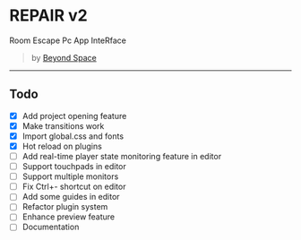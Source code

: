 # REPAIR v2

Room Escape Pc App InteRface

> by [Beyond Space](https://beyond-space.kr)

---

## Todo

- [x] Add project opening feature
- [x] Make transitions work
- [x] Import global.css and fonts
- [x] Hot reload on plugins
- [ ] Add real-time player state monitoring feature in editor
- [ ] Support touchpads in editor
- [ ] Support multiple monitors
- [ ] Fix Ctrl+- shortcut on editor
- [ ] Add some guides in editor
- [ ] Refactor plugin system
- [ ] Enhance preview feature
- [ ] Documentation
